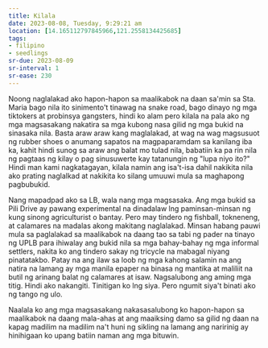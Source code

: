 ```yaml
---
title: Kilala
date: 2023-08-08, Tuesday, 9:29:21 am
location: [14.165112797845966,121.2558134425685]
tags:
- filipino
- seedlings
sr-due: 2023-08-09
sr-interval: 1
sr-ease: 230
---
```

Noong naglalakad ako hapon-hapon sa maalikabok na daan sa'min sa Sta. Maria bago nila ito sinimento't tinawag na snake road, bago dinayo ng mga tiktokers at probinsya gangsters, hindi ko alam pero kilala na pala ako ng mga magsasakang nakatira sa mga kubong nasa gilid ng mga bukid na sinasaka nila. Basta araw araw kang maglalakad, at wag na wag magsusuot ng rubber shoes o anumang sapatos na magpaparamdam sa kanilang iba ka, kahit hindi sunog sa araw ang balat mo tulad nila, babatiin ka pa rin nila ng pagtaas ng kilay o pag sinusuwerte kay tatanungin ng "lupa niyo ito?" Hindi man kami nagkatagayan, kilala namin ang isa't-isa dahil nakikita nila ako prating naglalkad at nakikita ko silang umuuwi mula sa maghapong pagbubukid.

Nang mapadpad ako sa LB, wala nang mga magsasaka. Ang mga bukid sa Pili Drive ay pawang experimental na dinadalaw lng paminsan-minsan ng kung sinong agriculturist o bantay. Pero may tindero ng fishball, tokneneng, at calamares na madalas akong makitang naglalakad. Minsan habang pauwi mula sa paglalakad sa maalikabok na daang tao sa tabi ng pader na tinayo ng UPLB para ihiwalay ang bukid nila sa mga bahay-bahay ng mga informal settlers, nakita ko ang tindero sakay ng tricycle na mabagal niyang pinatatakbo. Patay na ang ilaw sa loob ng mga kahong salamin na ang natira na lamang ay mga manila epaper na binasa ng mantika at maliliit na butil ng arinang balat ng calamares at isaw. Nagsalubong ang aming mga titig. Hindi ako nakangiti. Tinitigan ko lng siya. Pero ngumit siya't binati ako ng tango ng ulo.

Naalala ko ang mga magsasakang nakasasalubong ko hapon-hapon sa maalikabok na daang mala-ahas at ang maaiksing damo sa gilid ng daan na kapag madilim na madilim na't huni ng sikling na lamang ang naririnig ay hinihigaan ko upang batiin naman ang mga bituwin.